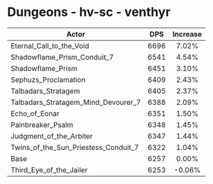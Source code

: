 # Dungeons - hv-sc - venthyr
| Actor | DPS | Increase |
|---|:---:|:---:|
|Eternal_Call_to_the_Void|6696|7.02%|
|Shadowflame_Prism_Conduit_7|6541|4.54%|
|Shadowflame_Prism|6451|3.10%|
|Sephuzs_Proclamation|6409|2.43%|
|Talbadars_Stratagem|6405|2.37%|
|Talbadars_Stratagem_Mind_Devourer_7|6388|2.09%|
|Echo_of_Eonar|6351|1.50%|
|Painbreaker_Psalm|6348|1.45%|
|Judgment_of_the_Arbiter|6347|1.44%|
|Twins_of_the_Sun_Priestess_Conduit_7|6322|1.04%|
|Base|6257|0.00%|
|Third_Eye_of_the_Jailer|6253|-0.06%|
